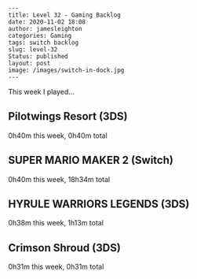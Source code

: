 
    ---
    title: Level 32 - Gaming Backlog
    date: 2020-11-02 18:08
    author: jamesleighton
    categories: Gaming
    tags: switch backlog
    slug: level-32
    Status: published
    layout: post
    image: /images/switch-in-dock.jpg
    ---



 This week I played...

## Pilotwings Resort (3DS)
0h40m this week, 0h40m total
## SUPER MARIO MAKER 2 (Switch)
0h40m this week, 18h34m total
## HYRULE WARRIORS LEGENDS (3DS)
0h38m this week, 1h13m total
## Crimson Shroud (3DS)
0h31m this week, 0h31m total
